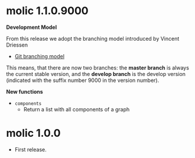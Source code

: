 # molic 1.1.0.9000

**Development Model**

From this release we adopt the branching model introduced by Vincent Driessen

 * [Git branching model](https://nvie.com/posts/a-successful-git-branching-model/)

This means, that there are now two branches: the **master branch** is always the current stable version, and the **develop branch** is the develop version (indicated with the suffix number 9000 in the version number).

**New functions**

 * `components`
     + Return a list with all components of a graph

<!--  * `generate_all_models` -->
<!--      + Given a class variable with $1,2\ldots, l$ levels and a new observation $y$, this function is a convenient wrapper around `fit_graph` and `fit_outlier` that conducts all the hypothesis $H_k:$ $y$ has level $k$ for $k = 1,2,\ldots, l$. As default, the Bonferroni correction is used -->
<!--  * `plot_models` -->
<!--      + Given an object returned from `generate_all_models` this function is used to visualize all the hypothesis tests simultaneously -->


<!-- **Extended API:** -->

<!--  * The `outlier_model` and `fit_outlier` functions also accepts `data.frame` objects now. -->

# molic 1.0.0

 * First release.
